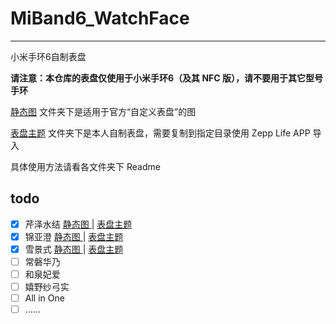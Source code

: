 # MiBand6_WatchFace

---

小米手环6自制表盘

**请注意：本仓库的表盘仅使用于小米手环6（及其 NFC 版），请不要用于其它型号手环**

[静态图](/静态图) 文件夹下是适用于官方“自定义表盘”的图

[表盘主题](/表盘主题) 文件夹下是本人自制表盘，需要复制到指定目录使用 Zepp Life APP 导入

具体使用方法请看各文件夹下 Readme

## todo

- [x] 芹泽水结 [静态图 ](/静态图/miband6@芹泽水结.png) | [表盘主题](/表盘主题/miband6@芹泽水结_ver1.0)
- [x] 锦亚澄 [静态图 ](/静态图/miband6@锦亚澄.png) | [表盘主题](/表盘主题/miband6@锦亚澄_ver1.0)
- [x] 雪景式 [静态图 ](/静态图/miband6@雪景式.png) | [表盘主题](/表盘主题/miband6@雪景式_ver1.0)
- [ ] 常磐华乃
- [ ] 和泉妃爱
- [ ] 嬉野纱弓实
- [ ] All in One
- [ ] ……
